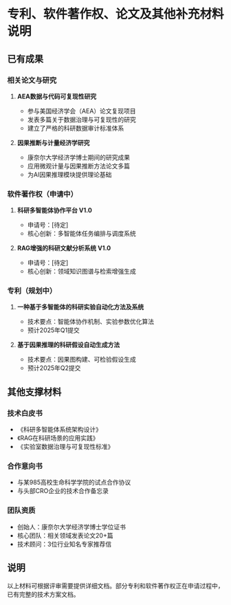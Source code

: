# 专利、软件著作权、论文及其他补充材料说明

## 已有成果

### 相关论文与研究
1. **AEA数据与代码可复现性研究**
   - 参与美国经济学会（AEA）论文复现项目
   - 发表多篇关于数据治理与可复现性的研究
   - 建立了严格的科研数据审计标准体系

2. **因果推断与计量经济学研究**
   - 康奈尔大学经济学博士期间的研究成果
   - 应用微观计量与因果推断方法论文多篇
   - 为AI因果推理模块提供理论基础

### 软件著作权（申请中）
1. **科研多智能体协作平台 V1.0**
   - 申请号：[待定]
   - 核心创新：多智能体任务编排与调度系统

2. **RAG增强的科研文献分析系统 V1.0**
   - 申请号：[待定]
   - 核心创新：领域知识图谱与检索增强生成

### 专利（规划中）
1. **一种基于多智能体的科研实验自动化方法及系统**
   - 技术要点：智能体协作机制、实验参数优化算法
   - 预计2025年Q1提交

2. **基于因果推理的科研假设自动生成方法**
   - 技术要点：因果图构建、可检验假设生成
   - 预计2025年Q2提交

## 其他支撑材料

### 技术白皮书
- 《科研多智能体系统架构设计》
- 《RAG在科研场景的应用实践》
- 《实验室数据治理与可复现性标准》

### 合作意向书
- 与某985高校生命科学学院的试点合作协议
- 与头部CRO企业的技术合作备忘录

### 团队资质
- 创始人：康奈尔大学经济学博士学位证书
- 核心团队：相关领域发表论文20+篇
- 技术顾问：3位行业知名专家推荐信

## 说明
以上材料可根据评审需要提供详细文档。部分专利和软件著作权正在申请过程中，已有完整的技术方案文档。